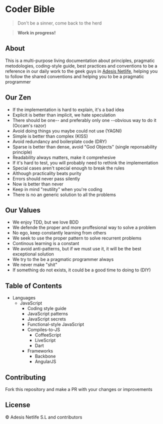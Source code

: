 # Coder Bible

> Don't be a sinner, come back to the herd

> **Work in progress!**

## About

This is a multi-purpose living documentation about principles, pragmatic metodologies, coding-style guide, best practices and conventions to be a reference in our daily work to the geek guys in [Adesis Netlife][adesis], helping you to follow the shared conventions and helping you to be a pragmatic programmer

## Our Zen

- If the implementation is hard to explain, it's a bad idea
- Explicit is better than implicit, we hate speculation
- There should be one-- and preferably only one --obvious way to do it (Occam's razor)
- Avoid doing things you maybe could not use (YAGNI)
- Simple is better than complex (KISS)
- Avoid redundancy and boilerplate code (DRY)
- Sparse is better than dense, avoid "God Objects" (single reponsability principle)
- Readability always matters, make it comprehesive
- If it's hard to test, you will probably need to rethink the implementation
- Special cases aren't special enough to break the rules
- Although practicality beats purity
- Errors should never pass silently
- Now is better than never
- Keep in mind "reutility" when you're coding
- There is no an generic solution to all the problems

## Our Values

- We enjoy TDD, but we love BDD
- We defende the proper and more proffesional way to solve a problem
- No ego, keep constantly learning from others
- We seek to use the proper pattern to solve recurrent problems
- Continous learning is a constant
- We avoid anti-patterns, but if we must use it, it will be the best exceptional solution
- We try to the be a pragmatic programmer always
- We never make "shit"
- If something do not exists, it could be a good time to doing to (DIY)

## Table of Contents

- Languages
  - JavaScript
    - Coding style guide
    - JavaScript patterns
    - JavaScript secrets
    - Functional-style JavaScript
    - Compiles-to-JS
      - CoffeeScript
      - LiveScript
      - Dart
    - Frameworks
      - Backbone
      - AngularJS

## Contributing

Fork this repository and make a PR with your changes or improvements

## License

© Adesis Netlife S.L and contributors


[adesis]: http://www.adesis.com
